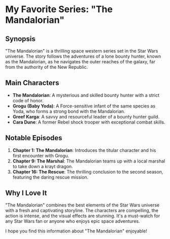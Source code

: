 # My Favorite Series: "The Mandalorian"

## Synopsis
"The Mandalorian" is a thrilling space western series set in the Star Wars universe. The story follows the adventures of a lone bounty hunter, known as the Mandalorian, as he navigates the outer reaches of the galaxy, far from the authority of the New Republic.

## Main Characters
- **The Mandalorian**: A mysterious and skilled bounty hunter with a strict code of honor.
- **Grogu (Baby Yoda)**: A Force-sensitive infant of the same species as Yoda, who forms a strong bond with the Mandalorian.
- **Greef Karga**: A savvy and resourceful leader of a bounty hunter guild.
- **Cara Dune**: A former Rebel shock trooper with exceptional combat skills.

## Notable Episodes
1. **Chapter 1: The Mandalorian**: Introduces the titular character and his first encounter with Grogu.
2. **Chapter 9: The Marshal**: The Mandalorian teams up with a local marshal to take down a krayt dragon.
3. **Chapter 16: The Rescue**: The thrilling conclusion to the second season, featuring the daring rescue mission.

## Why I Love It
"The Mandalorian" combines the best elements of the Star Wars universe with a fresh and captivating storyline. The characters are compelling, the action is intense, and the visual effects are stunning. It's a must-watch for any Star Wars fan or anyone who enjoys epic space adventures.

I hope you find this information about "The Mandalorian" enjoyable!
